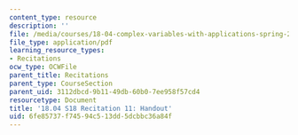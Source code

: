 ```yaml
---
content_type: resource
description: ''
file: /media/courses/18-04-complex-variables-with-applications-spring-2018/6fe85737f74594c513dd5dcbbc36a84f_MIT18_04S18_Recit11-handout.pdf
file_type: application/pdf
learning_resource_types:
- Recitations
ocw_type: OCWFile
parent_title: Recitations
parent_type: CourseSection
parent_uid: 3112dbcd-9b11-49db-60b0-7ee958f57cd4
resourcetype: Document
title: '18.04 S18 Recitation 11: Handout'
uid: 6fe85737-f745-94c5-13dd-5dcbbc36a84f
---
```

